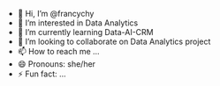 - 👋 Hi, I’m @francychy
- 👀 I’m interested in Data Analytics
- 🌱 I’m currently learning Data-AI-CRM
- 💞️ I’m looking to collaborate on Data Analytics project
- 📫 How to reach me ...
- 😄 Pronouns: she/her
- ⚡ Fun fact: ...

<!---
francychy/francychy is a ✨ special ✨ repository because its `README.md` (this file) appears on your GitHub profile.
You can click the Preview link to take a look at your changes.
--->
